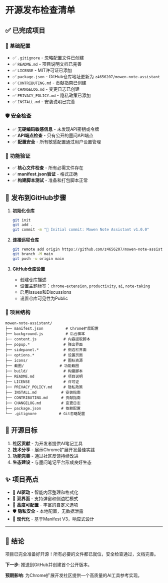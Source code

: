 # 开源发布检查清单

## ✅ 已完成项目

### 📁 基础配置
- ✅ `.gitignore` - 忽略配置文件已创建
- ✅ `README.md` - 项目说明文档已完善
- ✅ `LICENSE` - MIT许可证已添加
- ✅ `package.json` - GitHub仓库地址更新为 `z4656207/mowen-note-assistant`
- ✅ `CONTRIBUTING.md` - 贡献指南已创建
- ✅ `CHANGELOG.md` - 变更日志已创建
- ✅ `PRIVACY_POLICY.md` - 隐私政策已添加
- ✅ `INSTALL.md` - 安装说明已完善

### 🛡️ 安全检查
- ✅ **无硬编码敏感信息** - 未发现API密钥或令牌
- ✅ **API端点检查** - 只有公开的墨问API端点
- ✅ **配置安全** - 所有敏感配置通过用户设置管理

### 🧪 功能验证
- ✅ **核心文件检查** - 所有必需文件存在
- ✅ **manifest.json验证** - 格式正确
- ✅ **构建脚本测试** - 准备和打包脚本正常

## 🚀 发布到GitHub步骤

1. **初始化仓库**
   ```bash
   git init
   git add .
   git commit -m "🎉 Initial commit: Mowen Note Assistant v1.0.0"
   ```

2. **连接远程仓库**
   ```bash
   git remote add origin https://github.com/z4656207/mowen-note-assistant.git
   git branch -M main
   git push -u origin main
   ```

3. **GitHub仓库设置**
   - 创建仓库描述
   - 设置主题标签：`chrome-extension`, `productivity`, `ai`, `note-taking`
   - 启用Issues和Discussions
   - 设置仓库可见性为Public

### 📁 项目结构
```
mowen-note-assistant/
├── manifest.json          # Chrome扩展配置
├── background.js          # 后台脚本
├── content.js            # 内容提取脚本
├── popup.*               # 弹出界面
├── sidepanel.*           # 侧边栏界面
├── options.*             # 设置页面
├── icons/                # 图标资源
├── 截图/                # 功能截图
├── build/                # 构建脚本
├── README.md             # 项目说明
├── LICENSE               # 许可证
├── PRIVACY_POLICY.md     # 隐私政策
├── INSTALL.md           # 安装指南
├── CONTRIBUTING.md      # 贡献指南
├── CHANGELOG.md         # 变更日志
├── package.json         # 依赖配置
└── .gitignore          # Git忽略配置
```

## 🎯 开源目标

1. **社区贡献** - 为开发者提供AI笔记工具
2. **技术分享** - 展示Chrome扩展开发最佳实践
3. **功能完善** - 通过社区反馈持续改进
4. **生态建设** - 与墨问笔记平台形成良好生态

## ✨ 项目亮点

- 🤖 **AI驱动** - 智能内容整理和格式化
- 🎨 **双界面** - 支持弹窗和侧边栏模式
- 🔧 **高度可配置** - 丰富的自定义选项
- 🛡️ **隐私安全** - 本地配置，无数据泄露
- 📱 **现代化** - 基于Manifest V3，响应式设计

---

## 🎉 结论

项目已完全准备好开源！所有必要的文件都已就位，安全检查通过，文档完善。

**下一步**: 推送到GitHub并创建首个公开版本。

**预期影响**: 为Chrome扩展开发社区提供一个高质量的AI工具参考实现。 